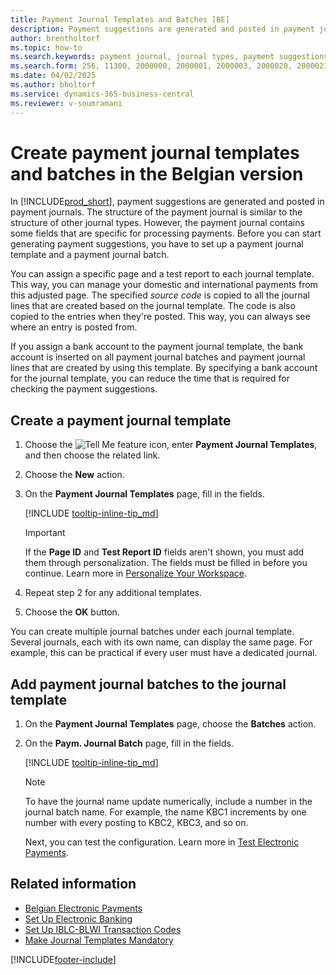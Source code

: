 ```yaml
---
title: Payment Journal Templates and Batches [BE]
description: Payment suggestions are generated and posted in payment journals, using a structure similar to other journal types.
author: brentholtorf
ms.topic: how-to
ms.search.keywords: payment journal, journal types, payment suggestions, journal templates, Belgian version
ms.search.form: 256, 11300, 2000000, 2000001, 2000003, 2000020, 2000021, 2000022
ms.date: 04/02/2025
ms.author: bholtorf
ms.service: dynamics-365-business-central
ms.reviewer: v-soumramani
---
```


# Create payment journal templates and batches in the Belgian version

In [!INCLUDE[prod_short](../../includes/prod_short.md)], payment suggestions are generated and posted in payment journals. The structure of the payment journal is similar to the structure of other journal types. However, the payment journal contains some fields that are specific for processing payments. Before you can start generating payment suggestions, you have to set up a payment journal template and a payment journal batch.  

You can assign a specific page and a test report to each journal template. This way, you can manage your domestic and international payments from this adjusted page. The specified *source code* is copied to all the journal lines that are created based on the journal template. The code is also copied to the entries when they're posted. This way, you can always see where an entry is posted from.

If you assign a bank account to the payment journal template, the bank account is inserted on all payment journal batches and payment journal lines that are created by using this template. By specifying a bank account for the journal template, you can reduce the time that is required for checking the payment suggestions.  

## Create a payment journal template  

1. Choose the ![Tell Me feature](../../media/ui-search/search_small.png "Tell me what you want to do") icon, enter **Payment Journal Templates**, and then choose the related link.  
1. Choose the **New** action.  
1. On the **Payment Journal Templates** page, fill in the fields.  

   [!INCLUDE [tooltip-inline-tip_md](../../includes/tooltip-inline-tip_md.md)]

   > [!IMPORTANT]
   > If the **Page ID** and **Test Report ID** fields aren't shown, you must add them through personalization. The fields must be filled in before you continue. Learn more in [Personalize Your Workspace](../../ui-personalization-user.md).
1. Repeat step 2 for any additional templates.
1. Choose the **OK** button.  

You can create multiple journal batches under each journal template. Several journals, each with its own name, can display the same page. For example, this can be practical if every user must have a dedicated journal.

## Add payment journal batches to the journal template  

1. On the **Payment Journal Templates** page, choose the **Batches** action.  
1. On the **Paym. Journal Batch** page, fill in the fields.  

   [!INCLUDE [tooltip-inline-tip_md](../../includes/tooltip-inline-tip_md.md)]

   > [!NOTE]
   > To have the journal name update numerically, include a number in the journal batch name. For example, the name KBC1 increments by one number with every posting to KBC2, KBC3, and so on.  

   Next, you can test the configuration. Learn more in [Test Electronic Payments](how-to-test-electronic-payments.md).  

## Related information

- [Belgian Electronic Payments](belgian-electronic-payments.md)  
- [Set Up Electronic Banking](how-to-set-up-electronic-banking.md)  
- [Set Up IBLC-BLWI Transaction Codes](how-to-set-up-iblc-blwi-transaction-codes.md)  
- [Make Journal Templates Mandatory](specify-journal-template-mandatory.md)  

[!INCLUDE[footer-include](../../includes/footer-banner.md)]
